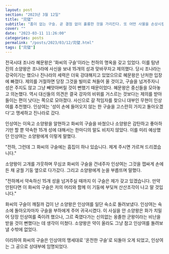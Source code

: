 ```yaml
---
layout: post
section: "2023년 3월 12일"
title: "完璧"
subtitle: "홈이 없는 구슬. 곧 결점 없이 홀륭한 것을 가리킨다. 또 어떤 사물을 손상시킴이 없이 일을 이루어낼 때 쓰이는 말이다. 빌려 온 물건을 온전히 돌려 보내는 것을 이를 때도 쓴다."
cover: ""
date: "2023-03-11 11:26:00"
categories: posts
permalink: "/posts/2023/03/12/完璧.html"
tags: ["完璧"]
---
```


전국시대 조나라 혜문왕은 '화씨의 구슬'이라는 천하의 명옥을 갖고 있었다. 이를 탐낸 진의 소양왕은 조나라에 사신을 보내 15개의 성과 맞바꾸자고 제의했다. 당시 조나라는 강국이기는 했으나 진나라의 세력은 더욱 강대해지고 있었으므로 혜문왕은 난처한 입장에 빠졌다. 제의를 거절하면 당장 그것을 빌미로 쳐들어 올 것이고, 구슬을 넘겨주자니 성은 주지도 않고 그냥 빼앗아버릴 것이 뻔했기 때문이었다. 혜문왕은 중신들을 모아놓고 의논했다. 역시 대신들의 의견은 결국 강자의 비위를 거스르는 것보다는 제의를 받아들이는 편이 낫다는 쪽으로 모아졌다. 사신으로 갈 적임자를 찾으니 대부인 무현이 인상여를 추천했다. 인상여는 '성이 손에 들어오지 않는 한 구슬을 고스란히 가지고 돌아오겠다'고 맹세하고 진나라로 갔다.

인상여는 이윽고 소양왕을 알현하고 화씨의 구슬을 바쳤으나 소양왕은 감탄하고 좋아하기만 할 뿐 약속한 15개 성에 대해서는 한마디의 말도 비치지 않았다. 이를 미리 예상했던 인상여는 소양왕에게 이렇게 말했다.

"전하, 그런데 그 화씨의 구슬에는 흠집이 하나 있습니다. 제게 주시면 가르쳐 드리겠습니다."

소양왕이 고개를 갸웃하며 무심코 화씨의 구슬을 건네주자 인상여는 그것을 잽싸게 손에 든 채 궁궐 기둥 옆으로 다가갔다. 그리고 소양왕에게 눈을 부릅뜨며 말했다.

"전하께서 약속하신 15개 성을 넘겨주실 때까지 이 구슬은 제가 갖고 있겠습니다. 만약 안된다면 이 화씨의 구슬은 저의 머리와 함께 이 기둥에 부딪쳐 산산조각이 나고 말 것입니다."

화씨의 구슬이 깨질까 겁이 난 소양왕은 인상여를 일단 숙소로 돌려보냈다. 인상여는 숙소에 돌아오자마자 구슬을 부하에게 주어 귀국시켰다. 이 사실을 안 소양왕은 화가 치밀어 당장 인상여를 죽이려 했으나, 그르 죽였다가는 신의없는 옹졸한 군왕이라는 비난을 받을 것이 뻔했다는 데 생각이 미쳤다. 소양왕은 약이 올라도 그냥 참고 인상여를 돌려보낼 수밖에 없었다.

이리하여 화씨의 구슬은 인상여의 맹세대로 '온전한 구슬'로 되돌아 오게 되었고, 인상여는 그 공으로 상대부에 임명되었다.
